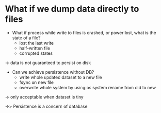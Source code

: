 
# What if we dump data directly to files

- What if process while write to files is crashed, or power lost, what is the state of a file?
  - lost the last write
  - half-written file
  - corrupted states
  
-> data is not guaranteed to persist on disk

- Can we achieve persistence without DB?
  - write whole updated dataset to a new file
  - fsync on new file
  - overwrite whole system by using os system rename from old to new
  
-> only acceptable when dataset is tiny


->> Persistence is a concern of database